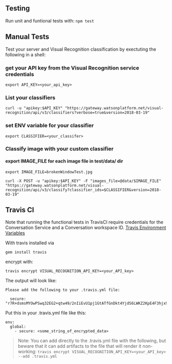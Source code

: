 ## Testing

Run unit and funtional tests with:
`npm test`

## Manual Tests

Test your server and Visual Recognition classification by exectuting
the following in a shell:

### get your API key from the Visual Recognition service credentials
```
export API_KEY=<your_api_key>
```

### List your classifiers
```
curl -u "apikey:$API_KEY" "https://gateway.watsonplatform.net/visual-recognition/api/v3/classifiers?verbose=true&version=2018-03-19"
```

### set ENV variable for your classifier
```
export CLASSIFIER=<your_classifer>
```

### Classify image with your custom classifier
#### export IMAGE_FILE for each image file in test/data/ dir
```
export IMAGE_FILE=brokenWindowTest.jpg

curl -X POST -u "apikey:$API_KEY" -F "images_file=@data/$IMAGE_FILE"  "https://gateway.watsonplatform.net/visual-recognition/api/v3/classify?classifier_ids=$CLASSIFIER&version=2018-03-19"
```

## Travis CI

Note that running the functional tests in TravisCI require
credentials for the Conversation Service and a Conversation
workspace ID.
[Travis Environment Variables](https://docs.travis-ci.com/user/environment-variables/#Defining-encrypted-variables-in-.travis.yml)

With travis installed via

 `gem install travis`

 encrypt with:

`travis encrypt VISUAL_RECOGNITION_API_KEY=<your_API_key>`

The output will look like:
```
Please add the following to your .travis.yml file:

  secure: "r7R+dsmsMYOwPSwq32EG2+qtw49/2nIiEvU1pj1GtATfGnDkt4YjdS6LWKZ2KpE4F3hjx9QqQsJVnZS2O/1EZmZWeS6Gjv3g/uTxvuz8djfrBGkT65tL9pILT1mviQxt3Uf4W/mZxAveVHq6aYST7NI716+1eTBEUXCHR2TEA0zbsaPvbMprRz2Kz8ixLc0eT9umXjlvK+EUP6H+wtlKUltN2k1PYd<snip_for_brevity>"
```

Put this in your .travis.yml file like this:
```
env:
  global:
    - secure: <some_string_of_encrypted_data>
```

> Note: You can add directly to the .travis.yml file with the following, but beware that it can add artifacts to the file that will render it non-working: `travis encrypt VISUAL_RECOGNITION_API_KEY=<your_API_key> --add .travis.yml`
